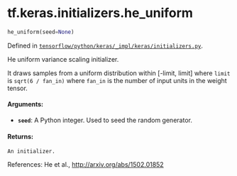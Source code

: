 <div itemscope itemtype="http://developers.google.com/ReferenceObject">
<meta itemprop="name" content="tf.keras.initializers.he_uniform" />
</div>

# tf.keras.initializers.he_uniform

``` python
he_uniform(seed=None)
```



Defined in [`tensorflow/python/keras/_impl/keras/initializers.py`](https://www.tensorflow.org/code/tensorflow/python/keras/_impl/keras/initializers.py).

He uniform variance scaling initializer.

It draws samples from a uniform distribution within [-limit, limit]
where `limit` is `sqrt(6 / fan_in)`
where `fan_in` is the number of input units in the weight tensor.

#### Arguments:

* <b>`seed`</b>: A Python integer. Used to seed the random generator.


#### Returns:

    An initializer.

References:
    He et al., http://arxiv.org/abs/1502.01852